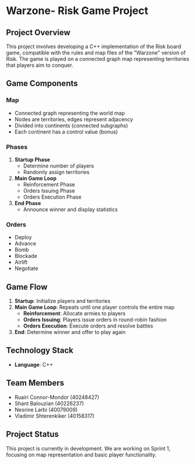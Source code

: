 # Warzone- Risk Game Project

## Project Overview

This project involves developing a C++ implementation of the Risk board game, compatible with the rules and map files of the "Warzone" version of Risk. The game is played on a connected graph map representing territories that players aim to conquer.

## Game Components

### Map
- Connected graph representing the world map
- Nodes are territories, edges represent adjacency
- Divided into continents (connected subgraphs)
- Each continent has a control value (bonus)

### Phases
1. **Startup Phase**
   - Determine number of players
   - Randomly assign territories
2. **Main Game Loop**
   - Reinforcement Phase
   - Orders Issuing Phase
   - Orders Execution Phase
3. **End Phase**
   - Announce winner and display statistics

### Orders
- Deploy
- Advance
- Bomb
- Blockade
- Airlift
- Negotiate

## Game Flow

1. **Startup**: Initialize players and territories
2. **Main Game Loop**: Repeats until one player controls the entire map
   - **Reinforcement**: Allocate armies to players
   - **Orders Issuing**: Players issue orders in round-robin fashion
   - **Orders Execution**: Execute orders and resolve battles
3. **End**: Determine winner and offer to play again



## Technology Stack

- **Language**: C++


## Team Members
- Ruairi Connor-Mondor (40248427)
- Shant Balouzian (40226237)
- Nesrine Larbi (40079009)
- Vladimir Shterenkiker (40158317)

## Project Status

This project is currently in development. We are working on Sprint 1, focusing on map representation and basic player functionality.

